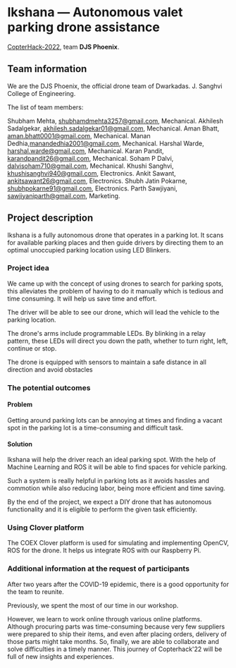 # Ikshana — Autonomous valet parking drone assistance

[CopterHack-2022](copterhack2022.md), team **DJS Phoenix**.

## Team information

We are the DJS Phoenix, the official drone team of Dwarkadas. J. Sanghvi College of Engineering.

The list of team members:

Shubham Mehta, shubhamdmehta3257@gmail.com, Mechanical.
Akhilesh Sadalgekar, akhilesh.sadalgekar01@gmail.com, Mechanical.
Aman Bhatt, aman.bhatt0001@gmail.com, Mechanical.
Manan Dedhia,manandedhia2001@gmail.com, Mechanical.
Harshal Warde, harshal.warde@gmail.com, Mechanical.
Karan Pandit, karandpandit26@gmail.com, Mechanical.
Soham P Dalvi, dalvisoham710@gmail.com, Mechanical.
Khushi Sanghvi, khushisanghvi940@gmail.com, Electronics.
Ankit Sawant, ankitsawant26@gmail.com, Electronics.
Shubh Jatin Pokarne, shubhpokarne91@gmail.com, Electronics.
Parth Sawjiyani, sawjiyaniparth@gmail.com, Marketing.

## Project description

Ikshana is a fully autonomous drone that operates in a parking lot. It scans for available parking places and then guide drivers by directing them to an optimal unoccupied parking location using LED Blinkers.

### Project idea

We came up with the concept of using drones to search for parking spots, this alleviates the problem of having to do it manually which is tedious and time consuming. It will help us save time and effort.

The driver will be able to see our drone, which will lead the vehicle to the parking location.

The drone's arms include programmable LEDs. By blinking in a relay pattern, these LEDs will direct you down the path, whether to turn right, left, continue or stop.

The drone is equipped with sensors to maintain a safe distance in all direction and avoid obstacles

### The potential outcomes

#### Problem

Getting around parking lots can be annoying at times and finding a vacant spot in the parking lot is a time-consuming and difficult task.

#### Solution

Ikshana will help the driver reach an ideal parking spot. With the help of Machine Learning and ROS it will be able to find spaces for vehicle parking.

Such a system is really helpful in parking lots as it avoids hassles and commotion while also reducing labor, being more efficient and time saving.

By the end of the project, we expect a DIY drone that has autonomous functionality and it is eligible to perform the given task efficiently.

### Using Clover platform

The COEX Clover platform is used for simulating and implementing OpenCV, ROS for the drone. It helps us integrate ROS with our Raspberry Pi.

### Additional information at the request of participants

After two years after the COVID-19 epidemic, there is a good opportunity for the team to reunite.

Previously, we spent the most of our time in our workshop.

However, we learn to work online through various online platforms. Although procuring parts was time-consuming because very few suppliers were prepared to ship their items, and even after placing orders, delivery of those parts might take months. So, finally, we are able to collaborate and solve difficulties in a timely manner. This journey of Copterhack'22 will be full of new insights and experiences.
